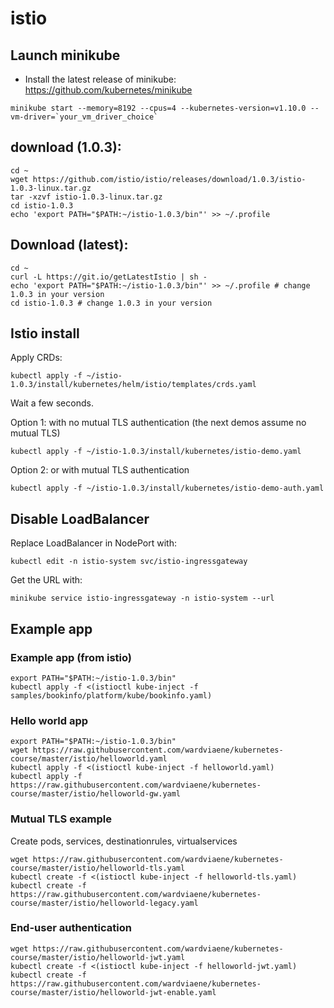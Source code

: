 # istio

## Launch minikube

* Install the latest release of minikube: https://github.com/kubernetes/minikube

```
minikube start --memory=8192 --cpus=4 --kubernetes-version=v1.10.0 --vm-driver=`your_vm_driver_choice`
```


## download (1.0.3):
```
cd ~
wget https://github.com/istio/istio/releases/download/1.0.3/istio-1.0.3-linux.tar.gz
tar -xzvf istio-1.0.3-linux.tar.gz
cd istio-1.0.3
echo 'export PATH="$PATH:~/istio-1.0.3/bin"' >> ~/.profile
```

## Download (latest):
```
cd ~
curl -L https://git.io/getLatestIstio | sh -
echo 'export PATH="$PATH:~/istio-1.0.3/bin"' >> ~/.profile # change 1.0.3 in your version
cd istio-1.0.3 # change 1.0.3 in your version
```

## Istio install

Apply CRDs:

```
kubectl apply -f ~/istio-1.0.3/install/kubernetes/helm/istio/templates/crds.yaml
```

Wait a few seconds.


Option 1: with no mutual TLS authentication (the next demos assume no mutual TLS)
```
kubectl apply -f ~/istio-1.0.3/install/kubernetes/istio-demo.yaml
```

Option 2: or with mutual TLS authentication
```
kubectl apply -f ~/istio-1.0.3/install/kubernetes/istio-demo-auth.yaml
```

## Disable LoadBalancer

Replace LoadBalancer in NodePort with:

```
kubectl edit -n istio-system svc/istio-ingressgateway
```

Get the URL with:
```
minikube service istio-ingressgateway -n istio-system --url
```

## Example app

### Example app (from istio)
```
export PATH="$PATH:~/istio-1.0.3/bin"
kubectl apply -f <(istioctl kube-inject -f samples/bookinfo/platform/kube/bookinfo.yaml)
```

### Hello world app 
```
export PATH="$PATH:~/istio-1.0.3/bin"
wget https://raw.githubusercontent.com/wardviaene/kubernetes-course/master/istio/helloworld.yaml
kubectl apply -f <(istioctl kube-inject -f helloworld.yaml)
kubectl apply -f https://raw.githubusercontent.com/wardviaene/kubernetes-course/master/istio/helloworld-gw.yaml
```

### Mutual TLS example
Create pods, services, destinationrules, virtualservices
```
wget https://raw.githubusercontent.com/wardviaene/kubernetes-course/master/istio/helloworld-tls.yaml
kubectl create -f <(istioctl kube-inject -f helloworld-tls.yaml)
kubectl create -f https://raw.githubusercontent.com/wardviaene/kubernetes-course/master/istio/helloworld-legacy.yaml
```

### End-user authentication
```
wget https://raw.githubusercontent.com/wardviaene/kubernetes-course/master/istio/helloworld-jwt.yaml
kubectl create -f <(istioctl kube-inject -f helloworld-jwt.yaml)
kubectl create -f https://raw.githubusercontent.com/wardviaene/kubernetes-course/master/istio/helloworld-jwt-enable.yaml
```
